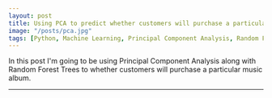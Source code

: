 ```yaml
---
layout: post
title: Using PCA to predict whether customers will purchase a particular music album
image: "/posts/pca.jpg"
tags: [Python, Machine Learning, Principal Component Analysis, Random Forest, Classification]
---
```


In this post I'm going to be using Principal Component Analysis along with Random Forest Trees to whether customers will purchase a particular music album.

---
